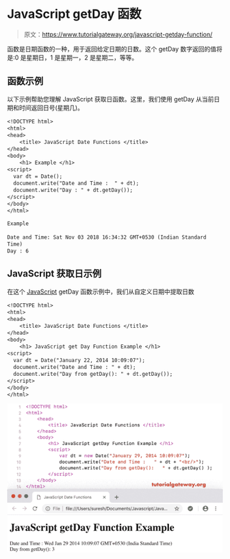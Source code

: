 # JavaScript getDay 函数

> 原文：<https://www.tutorialgateway.org/javascript-getday-function/>

函数是日期函数的一种，用于返回给定日期的日数。这个 getDay 数字返回的值将是:0 是星期日，1 是星期一，2 是星期二，等等。

## 函数示例

以下示例帮助您理解 JavaScript 获取日函数。这里，我们使用 getDay 从当前日期和时间返回日号(星期几)。

```
<!DOCTYPE html>
<html>
<head>
    <title> JavaScript Date Functions </title>
</head>
<body>
    <h1> Example </h1>
<script>
  var dt = Date();  
  document.write("Date and Time :  " + dt);
  document.write("Day : " + dt.getDay());
</script>
</body>
</html>
```

```
Example

Date and Time: Sat Nov 03 2018 16:34:32 GMT+0530 (Indian Standard Time)
Day : 6
```

## JavaScript 获取日示例

在这个 [JavaScript](https://www.tutorialgateway.org/javascript/) getDay 函数示例中，我们从自定义日期中提取日数

```
<!DOCTYPE html>
<html>
<head>
    <title> JavaScript Date Functions </title>
</head>
<body>
    <h1> JavaScript get Day Function Example </h1>
<script>
  var dt = Date("January 22, 2014 10:09:07");
  document.write("Date and Time : " + dt);
  document.write("Day from getDay(): " + dt.getDay());
</script>
</body>
</html>
```

![JavaScript getDay Function 2](img/b9946423bf28b29ed651b8ab6c8e41b1.png)